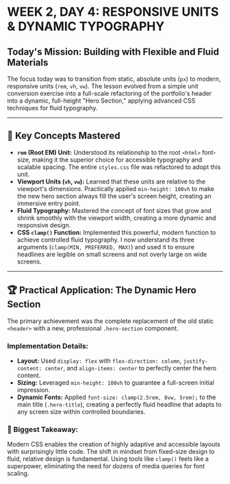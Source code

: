 # WEEK 2, DAY 4: RESPONSIVE UNITS & DYNAMIC TYPOGRAPHY

## Today's Mission: Building with Flexible and Fluid Materials

The focus today was to transition from static, absolute units (`px`) to modern, responsive units (`rem`, `vh`, `vw`). The lesson evolved from a simple unit conversion exercise into a full-scale refactoring of the portfolio's header into a dynamic, full-height "Hero Section," applying advanced CSS techniques for fluid typography.

---

## 🔑 Key Concepts Mastered

-   **`rem` (Root EM) Unit:** Understood its relationship to the root `<html>` font-size, making it the superior choice for accessible typography and scalable spacing. The entire `styles.css` file was refactored to adopt this unit.
-   **Viewport Units (`vh`, `vw`):** Learned that these units are relative to the viewport's dimensions. Practically applied `min-height: 100vh` to make the new hero section always fill the user's screen height, creating an immersive entry point.
-   **Fluid Typography:** Mastered the concept of font sizes that grow and shrink smoothly with the viewport width, creating a more dynamic and responsive design.
-   **CSS `clamp()` Function:** Implemented this powerful, modern function to achieve controlled fluid typography. I now understand its three arguments (`clamp(MIN, PREFERRED, MAX)`) and used it to ensure headlines are legible on small screens and not overly large on wide screens.

---

## 🏆 Practical Application: The Dynamic Hero Section

The primary achievement was the complete replacement of the old static `<header>` with a new, professional `.hero-section` component.

### Implementation Details:
-   **Layout:** Used `display: flex` with `flex-direction: column`, `justify-content: center`, and `align-items: center` to perfectly center the hero content.
-   **Sizing:** Leveraged `min-height: 100vh` to guarantee a full-screen initial impression.
-   **Dynamic Fonts:** Applied `font-size: clamp(2.5rem, 8vw, 5rem);` to the main title (`.hero-title`), creating a perfectly fluid headline that adapts to any screen size within controlled boundaries.

### 🧠 Biggest Takeaway:
Modern CSS enables the creation of highly adaptive and accessible layouts with surprisingly little code. The shift in mindset from fixed-size design to fluid, relative design is fundamental. Using tools like `clamp()` feels like a superpower, eliminating the need for dozens of media queries for font scaling.
